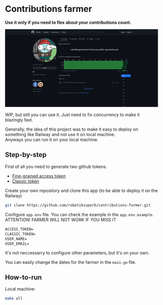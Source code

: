 # Contributions farmer

**Use it only if you need to flex about your contributions count.**

![Result of contributions made by farmer](.github/assets/result.png)

WIP, but still you can use it. Just need to fix concurrency to make it blazingly fast.

Generally, the idea of this project was to make it easy to deploy on something like Railway and not use it on local machine. </br>
Anyways you can run it on your local machine.

## Step-by-step

First of all you need to generate two github tokens.

- [Fine-grained access token](https://github.com/settings/tokens?type=beta)
- [Classic token](https://github.com/settings/tokens)

Create your own repository and clone this app (to be able to deploy it on the Railway)

```bash
git clone https://github.com/robotiksuperb/contributions-farmer.git
```

Configure `app.env` file. You can check the example in the `app.env.example`. </br>
ATTENTION! FARMER WILL NOT WORK IF YOU MISS IT

```
ACCESS_TOKEN=
CLASSIC_TOKEN=
USER_NAME=
USER_EMAIL=
```

It's not neccessarry to configure other parameters, but it's on your own.

You can easily change the dates for the farmer in the `main.go` file.

## How-to-run

Local machine:

```bash
make all
```
